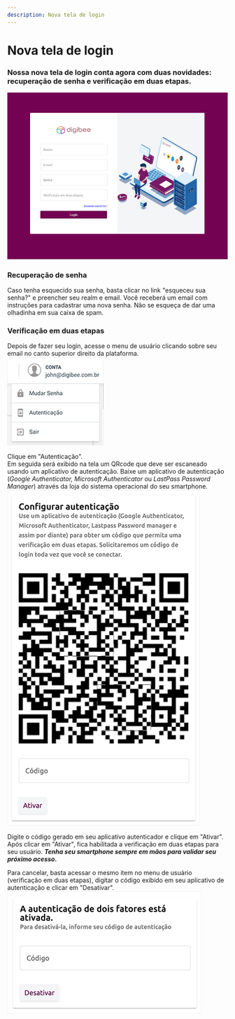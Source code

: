 ```yaml
---
description: Nova tela de login
---
```


# Nova tela de login

### Nossa nova tela de login conta agora com duas novidades: recuperação de senha e verificação em duas etapas. <a href="#nossa-nova-tela-de-login-conta-agora-com-duas-novidades-recuperao-de-senha-e-verificao-em-duas-etapa" id="nossa-nova-tela-de-login-conta-agora-com-duas-novidades-recuperao-de-senha-e-verificao-em-duas-etapa"></a>

![](<../../.gitbook/assets/Imagem 1 (5).png>)

### Recuperação de senha <a href="#recuperao-de-senha" id="recuperao-de-senha"></a>

Caso tenha esquecido sua senha, basta clicar no link "esqueceu sua senha?" e preencher seu realm e email. Você receberá um email com instruções para cadastrar uma nova senha. Não se esqueça de dar uma olhadinha em sua caixa de spam.\
&#x20; &#x20;

### Verificação em duas etapas <a href="#verificao-em-duas-etapas" id="verificao-em-duas-etapas"></a>

Depois de fazer seu login, acesse o menu de usuário clicando sobre seu email no canto superior direito da plataforma.\
![](<../../.gitbook/assets/Imagem 2 (1).png>)

Clique em "Autenticação".\
Em seguida será exibido na tela um QRcode que deve ser escaneado usando um aplicativo de autenticação. Baixe um aplicativo de autenticação (_Google Authenticator,_ _Microsoft Authenticator_ ou _LastPass Password Manager_) através da loja do sistema operacional do seu smartphone.\
![](<../../.gitbook/assets/Imagem 3 (7).png>)

Digite o código gerado em seu aplicativo autenticador e clique em "Ativar".\
Após clicar em "Ativar", fica habilitada a verificação em duas etapas para seu usuário. _**Tenha seu smartphone sempre em mãos para validar seu próximo acesso.**_

Para cancelar, basta acessar o mesmo item no menu de usuário (verificação em duas etapas), digitar o código exibido em seu aplicativo de autenticação e clicar em "Desativar".\
![](<../../.gitbook/assets/Imagem 4 (6).png>)
